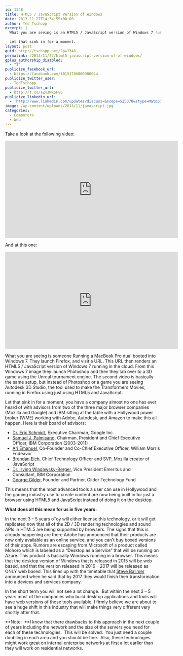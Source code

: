 ```yaml
---
id: 1348
title: HTML5 / JavaScript Version of Windows
date: 2013-11-27T14:34:55+00:00
author: Ted Tschopp
excerpt: |
  What you are seeing is an HTML5 / JavaScript version of Windows 7 running in the cloud they launch Photoshop and then a 3D game using the Unreal tournament engine Sutodesk 3D Studio, the tool used to make the Transformers Movies, running in Firefox using just using HTML5 and JavaScript.
  
  Let that sink in for a moment.
layout: post
guid: http://tschopp.net/?p=1348
permalink: /2013/11/27/html5-javascript-version-of-of-windows/
gplus_authorship_disabled:
  - "1"
publicize_facebook_url:
  - https://facebook.com/10151706800980044
publicize_twitter_user:
  - TedTschopp
publicize_twitter_url:
  - http://t.co/aZvJWk5Fv6
publicize_linkedin_url:
  - 'http://www.linkedin.com/updates?discuss=&scope=525370&stype=M&topic=5811592820674281472&type=U&a=eDw2'
image: /wp-content/uploads/2013/11/javascript.jpg
categories:
  - Computers
  - Web
---
```

Take a look at the following video:

<iframe width="560" height="315" src="https://www.youtube.com/embed/A7nFcdLilKU" frameborder="0" gesture="media" allow="encrypted-media" allowfullscreen></iframe>

And at this one:

<iframe width="560" height="315" src="https://www.youtube.com/embed/TSrORhFUlPU" frameborder="0" gesture="media" allow="encrypted-media" allowfullscreen></iframe>

What you are seeing is someone Running a MacBook Pro dual booted into Windows 7. They launch Firefox, and visit a URL. This URL then renders an HTML5 / JavaScript version of Windows 7 running in the cloud. From this Windows 7 image they launch Photoshop and then they tab over to a 3D game using the Unreal tournament engine. The second video is basically the same setup, but instead of Photoshop or a game you are seeing Autodesk 3D Studio, the tool used to make the Transformers Movies, running in Firefox using just using HTML5 and JavaScript.

Let that sink in for a moment; you have a company almost no one has ever heard of with advisors from two of the three major browser companies (Mozilla and Google) and IBM sitting at the table with a Hollywood power broker (WME) working with Adobe, Autodesk, and Amazon to make this all happen. Here is their board of advisors:

  * <a href="http://en.wikipedia.org/wiki/Eric_Schmidt" target="_blank" rel="noopener noreferrer">Dr. Eric Schmidt</a>, Executive Chairman, Google Inc.
  * <a href="http://en.wikipedia.org/wiki/Samuel_J._Palmisano" target="_blank" rel="noopener noreferrer">Samuel J. Palmisano</a>, Chairman, President and Chief Executive Officer, IBM Corporation (2003-2011)
  * <a href="http://en.wikipedia.org/wiki/Ari_Emanuel" target="_blank" rel="noopener noreferrer">Ari Emanuel</a>, Co-Founder and Co-Chief Executive Officer, William Morris Endeavor
  * <a href="http://en.wikipedia.org/wiki/Brendan_Eich" target="_blank" rel="noopener noreferrer">Brendan Eich</a>, Chief Technology Officer and SVP, Mozilla creator of JavaScript
  * <a href="http://www.irvingwb.com/about.html" target="_blank" rel="noopener noreferrer">Dr. Irving Wladawsky-Berger</a>, Vice President Emeritus and Consultant, IBM Corporation
  * <a href="http://www.gildertech.com/bios.html" target="_blank" rel="noopener noreferrer">George Gilder</a>, Founder and Partner, Gilder Technology Fund

This means that the most advanced tools a user can use in Hollywood and the gaming industry use to create content are now being built in for just a browser using HTML5 and JavaScript instead of doing it on the desktop.

**What does all this mean for us in five years:**
  
In the next 3 &#8211; 5 years oToy will either license this technology, or it will get replicated now that all of the 2D / 3D rendering technologies and sound APIs in HTML5 are being supported by browsers. The signs that this is already happening are there Adobe has announced that their products are now only available as an online service, and you can't buy boxed versions of their apps. Rumors are escaping from Microsoft of a product called Mohoro which is labeled as a &#8220;Desktop as a Service&#8221; that will be running on Azure. This product is basically Windows running in a browser. This means that the desktop version of Windows that is released in 2015 will be web based, and that the version released in 2016 &#8211; 2017 will be released as ONLY web based. This lines up with the timetable that <a href="http://en.wikipedia.org/wiki/Steve_Ballmer" target="_blank" rel="noopener noreferrer">Steve Ballmer</a> announced when he said that by 2017 they would finish their transformation into a devices and services company.

In the short term you will not see a lot change.  But within the next 3 &#8211; 5 years most of the companies who build desktop applications and tools will have web versions of those tools available. I firmly believe we are about to see a huge shift in this industry that will make things very different very shortly after that.

**Note:  **I know that there drawbacks to this approach in the next couple of years including the network and the size of the servers you need for each of these technologies.  This will be solved.  You just need a couple doubling in each area and you should be fine.  Also, these technologies might work great on internal enterprise networks at first a lot earlier than they will work on residential networks.